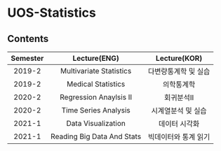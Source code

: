 # UOS-Statistics

## Contents

|       Semester       | Lecture(ENG) | Lecture(KOR) |
|:----------------:|:----------------------------------------:|:----------------------------------------:|
| 2019-2 | Multivariate Statistics | 다변량통계학 및 실습 |
| 2019-2 | Medical Statistics | 의학통계학 |
| 2020-2 | Regression Anaylsis II | 회귀분석II |
| 2020-2 | Time Series Analysis | 시계열분석 및 실습 |
| 2021-1 | Data Visualization | 데이터 시각화 |
| 2021-1 | Reading Big Data And Stats | 빅데이터와 통계 읽기 |
